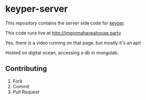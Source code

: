 # keyper-server

This repository contains the server side code for [keyper](https://github.com/BrianNewsom/keyper-client).

This code runs live at http://imgonnahaveahouse.party 

Yes, there is a video running on that page, but mostly it's an api!

Hosted on digital ocean, accessing a db in mongolab.

## Contributing
1. Fork
2. Commit
3. Pull Request

